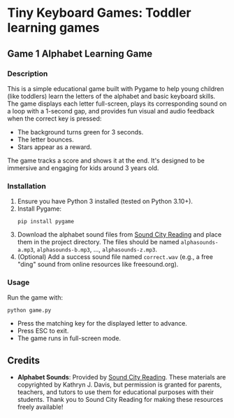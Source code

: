 # Tiny Keyboard Games: Toddler learning games

## Game 1 Alphabet Learning Game

### Description
This is a simple educational game built with Pygame to help young children (like toddlers) learn the letters of the alphabet and basic keyboard skills. The game displays each letter full-screen, plays its corresponding sound on a loop with a 1-second gap, and provides fun visual and audio feedback when the correct key is pressed:
- The background turns green for 3 seconds.
- The letter bounces.
- Stars appear as a reward.

The game tracks a score and shows it at the end. It's designed to be immersive and engaging for kids around 3 years old.

### Installation
1. Ensure you have Python 3 installed (tested on Python 3.10+).
2. Install Pygame:  
   ```
   pip install pygame
   ```
3. Download the alphabet sound files from [Sound City Reading](https://www.soundcityreading.net/individual-alphabet-sounds---abc-order.html) and place them in the project directory. The files should be named `alphasounds-a.mp3`, `alphasounds-b.mp3`, ..., `alphasounds-z.mp3`.
4. (Optional) Add a success sound file named `correct.wav` (e.g., a free "ding" sound from online resources like freesound.org).

### Usage
Run the game with:  
```
python game.py
```
- Press the matching key for the displayed letter to advance.
- Press ESC to exit.
- The game runs in full-screen mode.

## Credits
- **Alphabet Sounds**: Provided by [Sound City Reading](https://www.soundcityreading.net/individual-alphabet-sounds---abc-order.html). These materials are copyrighted by Kathryn J. Davis, but permission is granted for parents, teachers, and tutors to use them for educational purposes with their students. Thank you to Sound City Reading for making these resources freely available!
